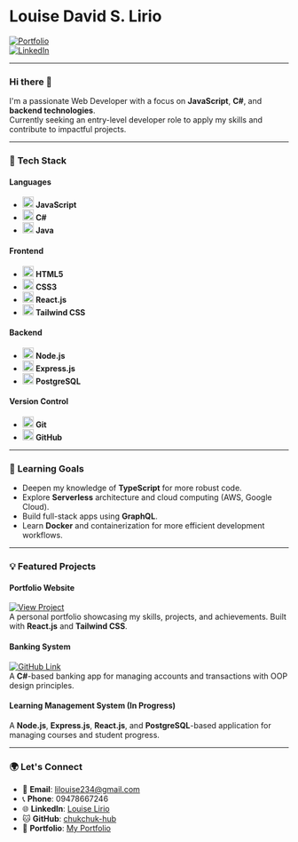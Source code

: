 # Louise David S. Lirio  
[![Portfolio](https://img.shields.io/badge/Portfolio-Click%20Here-blue)](https://portfolio-five-vert-36.vercel.app)  
[![LinkedIn](https://img.shields.io/badge/LinkedIn-Louise%20Lirio-blue)](https://www.linkedin.com/in/louise-lirio-49165a277/)  

---

### Hi there 👋

I'm a passionate Web Developer with a focus on **JavaScript**, **C#**, and **backend technologies**.  
Currently seeking an entry-level developer role to apply my skills and contribute to impactful projects.

---

### 🚀 **Tech Stack**

#### **Languages**  
- <img src="https://upload.wikimedia.org/wikipedia/commons/6/6a/JavaScript-logo.png" width="20" /> **JavaScript**  
- <img src="https://upload.wikimedia.org/wikipedia/commons/4/4f/Csharp_Logo.png" width="20" /> **C#**  
- <img src="https://upload.wikimedia.org/wikipedia/commons/3/30/Java_programming_language_logo.svg" width="20" /> **Java**

#### **Frontend**  
- <img src="https://upload.wikimedia.org/wikipedia/commons/2/23/HTML5_logo_2019.svg" width="20" /> **HTML5**  
- <img src="https://upload.wikimedia.org/wikipedia/commons/6/63/CSS3_logo.svg" width="20" /> **CSS3**  
- <img src="https://upload.wikimedia.org/wikipedia/commons/a/a7/React-icon.svg" width="20" /> **React.js**  
- <img src="https://upload.wikimedia.org/wikipedia/commons/4/47/Tailwind_CSS_Logo.svg" width="20" /> **Tailwind CSS**

#### **Backend**  
- <img src="https://upload.wikimedia.org/wikipedia/commons/6/64/Node.js_logo_2015.svg" width="20" /> **Node.js**  
- <img src="https://upload.wikimedia.org/wikipedia/commons/6/64/Expressjs.png" width="20" /> **Express.js**  
- <img src="https://upload.wikimedia.org/wikipedia/commons/2/29/Postgresql_elephant.svg" width="20" /> **PostgreSQL**

#### **Version Control**  
- <img src="https://upload.wikimedia.org/wikipedia/commons/e/ec/Git_logo_2005.svg" width="20" /> **Git**  
- <img src="https://upload.wikimedia.org/wikipedia/commons/9/91/Octicons-mark-github.svg" width="20" /> **GitHub**

---

### 🌱 **Learning Goals**

- Deepen my knowledge of **TypeScript** for more robust code.
- Explore **Serverless** architecture and cloud computing (AWS, Google Cloud).
- Build full-stack apps using **GraphQL**.
- Learn **Docker** and containerization for more efficient development workflows.

---

### 💡 **Featured Projects**

#### **Portfolio Website**  
[![View Project](https://img.shields.io/badge/Portfolio-View%20Website-blue)](https://portfolio-five-vert-36.vercel.app)  
A personal portfolio showcasing my skills, projects, and achievements. Built with **React.js** and **Tailwind CSS**.

#### **Banking System**  
[![GitHub Link](https://img.shields.io/badge/GitHub-Banking%20System-blue)](https://github.com/lalalala-rgb/banking-system)  
A **C#**-based banking app for managing accounts and transactions with OOP design principles.

#### **Learning Management System (In Progress)**  
A **Node.js**, **Express.js**, **React.js**, and **PostgreSQL**-based application for managing courses and student progress.

---

### 🌍 **Let's Connect**

- 📧 **Email**: [lilouise234@gmail.com](mailto:lilouise234@gmail.com)
- 📞 **Phone**: 09478667246  
- 🌐 **LinkedIn**: [Louise Lirio](https://www.linkedin.com/in/louise-lirio-49165a277/)
- 🐱 **GitHub**: [chukchuk-hub](https://github.com/chukchuk-hub)  
- 📝 **Portfolio**: [My Portfolio](https://portfolio-five-vert-36.vercel.app)
